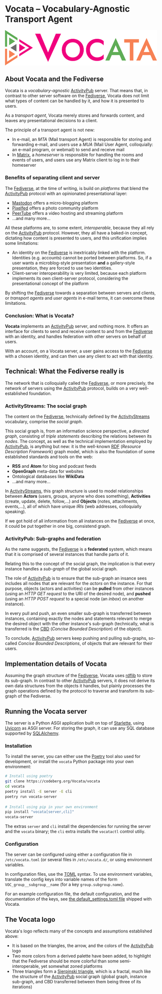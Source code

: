 # Vocata – Vocabulary-Agnostic Transport Agent

![Vocata logo](vocata.svg)

## About Vocata and the Fediverse

Vocata is a *vocabulary-agnostic* [ActivityPub] server.
That means that, in contrast to other server software
on the [Fediverse], Vocata does not limit what types
of content can be handled by it, and how it is presented
to users.

As a *transport agent*, Vocata merely stores and forwards
content, and leaves any presentational decisions to a
client.

The principle of a transport agent is not new:

* In e-mail, an *MTA* (Mail transport Agent) is responsible
  for storing and forwarding e-mail, and users use a *MUA*
  (Mail User Agent, colloquially: an e-mail program, or
  webmail) to send and receive mail
* In [Matrix], a *homeserver* is responsible for handling
  the rooms and events of users, and users use any Matrix
  client to log in to their homeserver

### Benefits of separating client and server

The [Fediverse], at the time of writing, is build on *platforms*
that blend the [ActivityPub] protocol with an opinionated
presentational layer:

* [Mastodon] offers a micro-blogging platform
* [Pixelfed] offers a photo community platform
* [PeerTube] offers a video hosting and streaming platform
* …and many more…

All these platforms are, to some extent, *interoperable*,
because they all rely on the [ActivityPub] protocol. However,
they all have a baked-in concept, dictating how content is
presented to users, and this unification implies some
limitations:

* An identity on the [Fediverse] is inextricably linked with
  the platform. Identities (e.g. accounts) cannot be ported
  between platforms. So, if a user wants a microblog-style
  presentation **and** a gallery-style presentation, they
  are forced to use two identities.
* Client-server interoperability is very limited, because
  each platform implements its own client-server protocol,
  considering the presentational concept of the platform

By shifting the [Fediverse] towards a separation between
servers and clients, or *transport agents* and *user agents*
in e-mail terms, it can overcome these limitations.


### Conclusion: What is Vocata?

**Vocata** implements an [ActivityPub] server, and nothing
more. It offers an interface for clients to send and
receive content to and from the [Fediverse] with an
identity, and handles federation with other servers on
behalf of users.

With an account, on a Vocata server, a user gains access
to the [Fediverse] with a chosen identity, and can then use
any client to act with that identity.


## Technical: What the Fediverse really is

The network that is colloquially called the [Fediverse], or
more precisely, the network of servers using the [ActivityPub]
protocol, builds on a very well-established foundation.

### ActivityStreams: The social graph

The content on the [Fediverse], technically defined by the
[ActivityStreams] vocabulary, comprise the *social graph*.

This social graph is, from an information science perspective,
a *directed graph*, consisting of *triple statements* describing
the relations between its *nodes*. The concept, as well as the
technical implementation employed by [ActivityPub], is anything
but new: it is the well-known [RDF] (*Resource Description Framework*)
graph model, which is also the foundation of some established
standards and tools on the web:

* **RSS** and **Atom** for blog and podcast feeds
* **OpenGraph** meta-data for websites
* Ontological databases like **WikiData**
* …and many more…

In [ActivityStreams], this graph structure is used to model
relationships between **Actors** (users, groups, anyone who does
something), **Activities** (create, update, delete, follow,…) and **Objects**
(notes, attachments, events,…), all of which have unique *IRIs*
(web addresses, colloquially speaking).

If we got hold of all information from all instances on the
[Fediverse] at once, it could be put together in one big, consistend
graph.

### ActivityPub: Sub-graphs and federation

As the name suggests, the [Fediverse] is a **federated** system,
which means that it is comprised of several instances that handle
parts of it.

Relating this to the concept of the social graph, the implication
is that every instance handles a *sub-graph* of the global social
graph.

The role of [ActivityPub] is to ensure that the sub-graph an
insance sees includes all nodes that are relevant for the *actors*
on the instance. For that purpose, objects (actors and activities)
can be **pulled** from other instances (using an *HTTP GET request*
to the URI of the desired node), and **pushed** (using an
*HTTP POST request* to a special node (an *inbox*) on another
instance).

In every pull and push, an even smaller sub-graph is transferred
between instances, containing exactly the nodes and statements
relevant to merge the desired object with the other instance's
sub-graph (technically, what is transferred is the [CBD]
(*Concise Bounded Description*) of the object).

To conclude, [ActivityPub] servers keep pushing and pulling
sub-graphs, so-called *Concise Bounded Descriptions*, of objects
that are relevant for their users.

## Implementation details of Vocata

Assuming the graph structure of the [Fediverse], Vocata
uses [rdflib] to store its sub-graph. In contrast to other
[ActivityPub] servers, it does not derive its own data
structures from the objects it handles, but plainly
processes the graph operations defined by the protocol
to traverse and transform its sub-graph of the Fediverse.

## Running the Vocata server

The server is a Python ASGI application built on top of
[Starlette], using [Uvicorn] as ASGI server. For storing
the graph, it can use any SQL database supported by
[SQLAlchemy].

### Installation

To install the server, you can either use the [Poetry]
tool also used for development, or install the `vocata`
Python package into your own environment:

```sh
# Install using poetry
git clone https://codeberg.org/Vocata/vocata
cd vocata
poetry install -E server -E cli
poetry run vocata-server

# Install using pip in your own environment
pip install "vocata[server,cli]"
vocata-server
```

The extras `server` and `cli` install the dependencies
for running the server and the `vocata` binary;
the `cli` extra installs the `vocatactl` control
utiliy.

### Configuration

The server can be configured using either a configuration
file in `/etc/vocata.toml` (or several files in `/etc/vocata.d/`,
or using environment variables.

In configuration files, use the [TOML] syntax. To use environment
variables, translate the config keys into variable names of the form
`VOC_group__subgroup__name` (for a key `group.subgroup.name`).

For an example configuration file, the default configuration, and
the documentation of the keys, see
[the default_settings.toml file](./vocata/default_settings.toml) shipped
with Vocata.

## The Vocata logo

Vocata's logo reflects many of the concepts and assumptions
established above:

* It is based on the triangles, the arrow, and the colors
  of the [ActivityPub] logo
* Two more colors from a derived palette have been added, to
  highlight that the Fediverse should be more colorful than
  some semi-interoperable, yet somewhat zoned platforms
* Three triangles form a [Sierpinski triangle], which is a
  fractal, much like the structure of the [ActivityPub] social
  graph (global graph, instance sub-graph, and CBD transferred
  between them being three of its iterations)


[ActivityPub]: https://activitypub.rocks/
[Fediverse]: https://fediverse.party/
[Matrix]: https://matrix.org/
[Mastodon]: https://joinmastodon.org/
[Pixelfed]: https://pixelfed.org/
[PeerTUbe]: https://joinpeertube.org/
[ActivityStreams]: https://www.w3.org/TR/activitystreams-core/
[RDF]: https://www.w3.org/RDF/
[CBD]: https://www.w3.org/Submission/CBD/
[rdflib]: https://rdflib.readthedocs.io/en/stable/
[Sierpinski triangle]: https://en.wikipedia.org/wiki/Sierpi%C5%84ski_triangle
[Starlette]: https://www.starlette.io/
[Uvicorn]: https://www.uvicorn.org/
[SQLAlchemy]: https://www.sqlalchemy.org/
[Poetry]: https://python-poetry.org/
[TOML]: https://toml.io/en/
